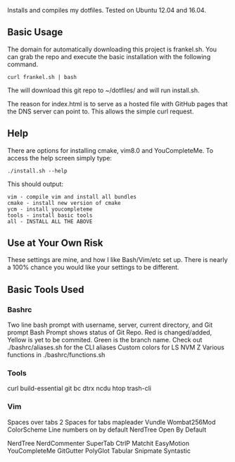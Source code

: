 Installs and compiles my dotfiles. Tested on Ubuntu 12.04 and 16.04.

## Basic Usage
The domain for automatically downloading this project is frankel.sh. You can 
grab the repo and execute the basic installation with the following command.

`curl frankel.sh | bash`

The will download this git repo to ~/dotfiles/ and will run install.sh.

The reason for index.html is to serve as a hosted file with GitHub 
pages that the DNS server can point to.  This allows the simple curl
request.

## Help
There are options for installing cmake, vim8.0 and YouCompleteMe. To access the 
help screen simply type:

`./install.sh --help`

This should output:
```
vim - compile vim and install all bundles
cmake - install new version of cmake
ycm - install youcompleteme
tools - install basic tools
all - INSTALL ALL THE ABOVE
```

## Use at Your Own Risk
These settings are mine, and how I like Bash/Vim/etc set up. There is 
nearly a 100% chance you would like your settings to be different.

## Basic Tools Used
### Bashrc
  Two line bash prompt with username, server, current directory, and Git prompt
  Bash Prompt shows status of Git Repo. Red is changed/added, Yellow is yet
    to be commited.  Green is the branch name.
  Check out ./bashrc/aliases.sh for the CLI aliases
  Custom colors for LS
  NVM
  Z
  Various functions in ./bashrc/functions.sh

### Tools
  curl
  build-essential
  git
  bc
  dtrx
  ncdu
  htop
  trash-cli

### Vim
  Spaces over tabs 
  2 Spaces for tabs
  <Space> mapleader
  Vundle
  Wombat256Mod ColorScheme
  Line numbers on by default
  NerdTree Open By Default

  NerdTree
  NerdCommenter
  SuperTab
  CtrlP
  Matchit
  EasyMotion
  YouCompleteMe
  GitGutter
  PolyGlot
  Tabular
  Snipmate
  Syntastic

